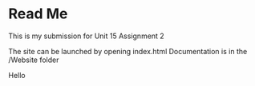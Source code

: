 # Read Me

This is my submission for Unit 15 Assignment 2

The site can be launched by opening index.html
Documentation is in the /Website folder

Hello